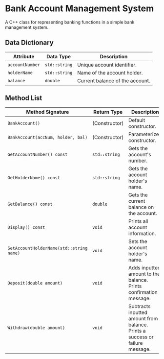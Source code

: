 # Bank Account Management System

A C++ class for representing banking functions in a simple bank management system.

## Data Dictionary

| Attribute       | Data Type      | Description                        |
|-----------------|----------------|------------------------------------|
| `accountNumber` | `std::string`  | Unique account identifier.         |
| `holderName`    | `std::string`  | Name of the account holder.        |
| `balance`       | `double`       | Current balance of the account.    |

## Method List

| Method Signature                        | Return Type   | Description                                                                  | 
|-----------------------------------------|---------------|------------------------------------------------------------------------------|
|`BankAccount()`                          | (Constructor) | Default constructor.                                                         |
|`BankAccount(accNum, holder, bal)`       | (Constructor) | Parameterized constructor.                                                   |
|`GetAccountNumber() const`               | `std::string` | Gets the account's number.                                                   |
|`GetHolderName() const`                  | `std::string` | Gets the account holder's name.                                              |
|`GetBalance() const`                     | `double`      | Gets the current balance on the account.                                     |
|`Display() const`                        | `void`        | Prints all account information.                                              |
|`SetAccountHolderName(std::string name)` | `void`        | Sets the account holder's name.                                              |
|`Deposit(double amount)`                 | `void`        | Adds inputted amount to the balance. Prints confirmation message.            |
|`Withdraw(double amount)`                | `void`        | Subtracts inputted amount from balance. Prints a success or failure message. |












